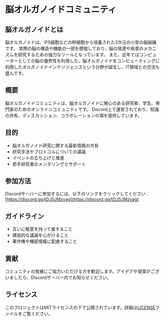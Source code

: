 # 脳オルガノイドコミュニティ

## 脳オルガノイドとは
脳オルガノイドは、iPS細胞などの幹細胞から培養された3次元の小型の脳組織です。
実際の脳の構造や機能の一部を模倣しており、脳の発達や疾患のメカニズムを研究するための強力なツールとなっています。
また、近年ではコンピューターとしての脳の優秀性を利用した、脳オルガノイドをコンピューティングに利用したオルガノイドインテリジェンスという分野が誕生し、IT領域との交流も盛んです。


## 概要
脳オルガノイドコミュニティは、脳オルガノイドに関心のある研究者、学生、専門家のためのオンラインコミュニティです。
Discord上で運営されており、知識の共有、ディスカッション、コラボレーションの場を提供しています。

## 目的
- 脳オルガノイド研究に関する最新情報の共有
- 研究手法やプロトコルについての議論
- イベントの立ち上げと推進
- 若手研究者のメンタリングとサポート

## 参加方法
Discordサーバーに参加するには、以下のリンクをクリックしてください：
[https://discord.gg/tDJ5JMzvag](https://discord.gg/tDJ5JMzvag)

## ガイドライン
- 互いに敬意を持って接すること
- 建設的な議論を心がけること
- 著作権や機密情報に配慮すること

## 貢献
コミュニティの発展にご協力いただける方を歓迎します。アイデアや提案がございましたら、Discordサーバー内でお知らせください。

## ライセンス
このプロジェクトはMITライセンスの下で公開されています。詳細は[LICENSE](LICENSE)ファイルをご覧ください。
